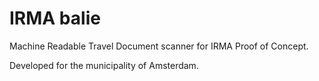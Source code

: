 # IRMA balie
Machine Readable Travel Document scanner for IRMA Proof of Concept.

Developed for the municipality of Amsterdam.

